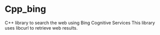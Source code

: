 # Cpp_bing
C++ library to search the web using Bing Cognitive Services
This library uses libcurl to retrieve web results.
